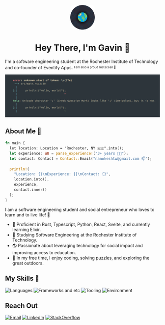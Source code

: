 <div align="center">
  <img src="HTW.png" alt="Nanokeshtw Avatar" style="border-radius: 10px;" height="80px"></img>
  
  # Hey There, I'm Gavin :wave:
</div>

I'm a software engineering student at the Rochester Institute of Technology and co-founder of Eventify Apps. <sup><sub>I am also a proud rustacean 🦀<sub></sup>

![Rust Compile Error](rust_error.png)

## About Me :metal:

```rust
fn main {
  let location: Location = "Rochester, NY 🇺🇸".into();
  let experience: u8 = parse_experience!("3+ years 👨‍💻");
  let contact: Contact = Contact::Email("nanokeshtw@gmail.com 📫");

  println!(
    "Location: {}\nExperience: {}\nContact: {}",
    location.into(),
    experience,
    contact.inner()
  );
}
```

I am a software engineering student and social entrepreneur who loves to learn and to live life! :sunflower:

- :seedling: Proficient in Rust, Typescript, Python, React, Svelte, and currently learning Elixir.
- :book: Studying Software Engineering at the Rochester Institute of Technology.
- :earth_americas: Passionate about leveraging technology for social impact and improving access to education.
- :art: In my free time, I enjoy coding, solving puzzles, and exploring the great outdoors.

## My Skills :briefcase:

![Languages](https://skillicons.dev/icons?i=rust,py,ts,nodejs,java,mysql&perline=6)
![Frameworks and etc](https://skillicons.dev/icons?i=svelte,react,scss,bash,,&perline=6)
![Tooling](https://skillicons.dev/icons?i=git,github,pnpm,aws,netlify,&perline=6)
![Environment](https://skillicons.dev/icons?i=vscodium,figma,linux,,,&perline=6)

## Reach Out

[![Email](https://img.shields.io/badge/Gmail-D14836?style=for-the-badge&logo=gmail&logoColor=white)](mailto:nanokeshtw@gmail.com)
[![LinkedIn](https://img.shields.io/badge/LinkedIn-0077B5?style=for-the-badge&logo=linkedin&logoColor=white)](https://www.linkedin.com/in/gavin-noktes)
[![StackOverflow](https://img.shields.io/badge/Stack_Overflow-FE7A16?style=for-the-badge&logo=stack-overflow&logoColor=white)](https://stackoverflow.com/users/16148344/nanokeshtw)
